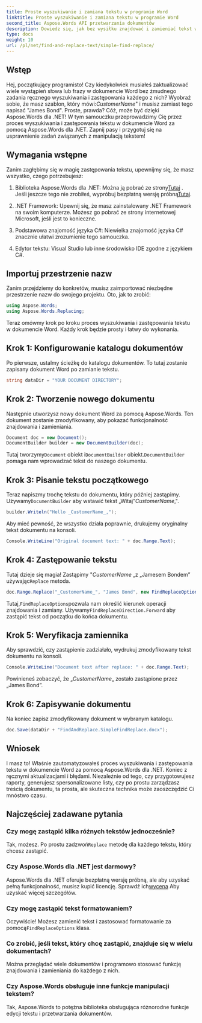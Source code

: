 ```yaml
---
title: Proste wyszukiwanie i zamiana tekstu w programie Word
linktitle: Proste wyszukiwanie i zamiana tekstu w programie Word
second_title: Aspose.Words API przetwarzania dokumentów
description: Dowiedz się, jak bez wysiłku znajdować i zamieniać tekst w dokumentach Worda za pomocą Aspose.Words dla .NET. Zawiera przewodnik krok po kroku.
type: docs
weight: 10
url: /pl/net/find-and-replace-text/simple-find-replace/
---
```

## Wstęp

Hej, początkujący programisto! Czy kiedykolwiek musiałeś zaktualizować wiele wystąpień słowa lub frazy w dokumencie Word bez żmudnego zadania ręcznego wyszukiwania i zastępowania każdego z nich? Wyobraź sobie, że masz szablon, który mówi:_CustomerName_" i musisz zamiast tego napisać "James Bond". Proste, prawda? Cóż, może być dzięki Aspose.Words dla .NET! W tym samouczku przeprowadzimy Cię przez proces wyszukiwania i zastępowania tekstu w dokumencie Word za pomocą Aspose.Words dla .NET. Zapnij pasy i przygotuj się na usprawnienie zadań związanych z manipulacją tekstem!

## Wymagania wstępne

Zanim zagłębimy się w magię zastępowania tekstu, upewnijmy się, że masz wszystko, czego potrzebujesz:

1.  Biblioteka Aspose.Words dla .NET: Można ją pobrać ze strony[Tutaj](https://releases.aspose.com/words/net/) . Jeśli jeszcze tego nie zrobiłeś, wypróbuj bezpłatną wersję próbną[Tutaj](https://releases.aspose.com/).

2. .NET Framework: Upewnij się, że masz zainstalowany .NET Framework na swoim komputerze. Możesz go pobrać ze strony internetowej Microsoft, jeśli jest to konieczne.

3. Podstawowa znajomość języka C#: Niewielka znajomość języka C# znacznie ułatwi zrozumienie tego samouczka.

4. Edytor tekstu: Visual Studio lub inne środowisko IDE zgodne z językiem C#.

## Importuj przestrzenie nazw

Zanim przejdziemy do konkretów, musisz zaimportować niezbędne przestrzenie nazw do swojego projektu. Oto, jak to zrobić:

```csharp
using Aspose.Words;
using Aspose.Words.Replacing;
```

Teraz omówmy krok po kroku proces wyszukiwania i zastępowania tekstu w dokumencie Word. Każdy krok będzie prosty i łatwy do wykonania.

## Krok 1: Konfigurowanie katalogu dokumentów

Po pierwsze, ustalmy ścieżkę do katalogu dokumentów. To tutaj zostanie zapisany dokument Word po zamianie tekstu.

```csharp
string dataDir = "YOUR DOCUMENT DIRECTORY";
```

## Krok 2: Tworzenie nowego dokumentu

Następnie utworzysz nowy dokument Word za pomocą Aspose.Words. Ten dokument zostanie zmodyfikowany, aby pokazać funkcjonalność znajdowania i zamieniania.

```csharp
Document doc = new Document();
DocumentBuilder builder = new DocumentBuilder(doc);
```

 Tutaj tworzymy`Document` obiekt i`DocumentBuilder` obiekt.`DocumentBuilder` pomaga nam wprowadzać tekst do naszego dokumentu.

## Krok 3: Pisanie tekstu początkowego

 Teraz napiszmy trochę tekstu do dokumentu, który później zastąpimy. Używamy`DocumentBuilder` aby wstawić tekst „Witaj”_CustomerName_,".

```csharp
builder.Writeln("Hello _CustomerName_,");
```

Aby mieć pewność, że wszystko działa poprawnie, drukujemy oryginalny tekst dokumentu na konsoli.

```csharp
Console.WriteLine("Original document text: " + doc.Range.Text);
```

## Krok 4: Zastępowanie tekstu

Tutaj dzieje się magia! Zastąpimy "_CustomerName_ „z „Jamesem Bondem” używając`Replace` metoda. 

```csharp
doc.Range.Replace("_CustomerName_", "James Bond", new FindReplaceOptions(FindReplaceDirection.Forward));
```

 Tutaj,`FindReplaceOptions`pozwala nam określić kierunek operacji znajdowania i zamiany. Używamy`FindReplaceDirection.Forward` aby zastąpić tekst od początku do końca dokumentu.

## Krok 5: Weryfikacja zamiennika

Aby sprawdzić, czy zastąpienie zadziałało, wydrukuj zmodyfikowany tekst dokumentu na konsoli.

```csharp
Console.WriteLine("Document text after replace: " + doc.Range.Text);
```

Powinieneś zobaczyć, że „_CustomerName_„ zostało zastąpione przez „James Bond”.

## Krok 6: Zapisywanie dokumentu

Na koniec zapisz zmodyfikowany dokument w wybranym katalogu.

```csharp
doc.Save(dataDir + "FindAndReplace.SimpleFindReplace.docx");
```

## Wniosek

I masz to! Właśnie zautomatyzowałeś proces wyszukiwania i zastępowania tekstu w dokumencie Word za pomocą Aspose.Words dla .NET. Koniec z ręcznymi aktualizacjami i błędami. Niezależnie od tego, czy przygotowujesz raporty, generujesz spersonalizowane listy, czy po prostu zarządzasz treścią dokumentu, ta prosta, ale skuteczna technika może zaoszczędzić Ci mnóstwo czasu.

## Najczęściej zadawane pytania

### Czy mogę zastąpić kilka różnych tekstów jednocześnie?
 Tak, możesz. Po prostu zadzwoń`Replace` metodę dla każdego tekstu, który chcesz zastąpić.

### Czy Aspose.Words dla .NET jest darmowy?
Aspose.Words dla .NET oferuje bezpłatną wersję próbną, ale aby uzyskać pełną funkcjonalność, musisz kupić licencję. Sprawdź ich[wycena](https://purchase.aspose.com/buy) Aby uzyskać więcej szczegółów.

### Czy mogę zastąpić tekst formatowaniem?
 Oczywiście! Możesz zamienić tekst i zastosować formatowanie za pomocą`FindReplaceOptions` klasa.

### Co zrobić, jeśli tekst, który chcę zastąpić, znajduje się w wielu dokumentach?
Można przeglądać wiele dokumentów i programowo stosować funkcję znajdowania i zamieniania do każdego z nich.

### Czy Aspose.Words obsługuje inne funkcje manipulacji tekstem?
Tak, Aspose.Words to potężna biblioteka obsługująca różnorodne funkcje edycji tekstu i przetwarzania dokumentów.